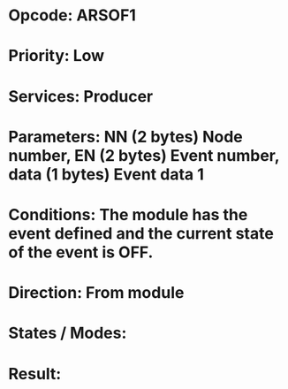 # Opcode: ARSOF1
# Priority: Low
# Services: Producer
# Parameters: NN (2 bytes) Node number, EN (2 bytes) Event number, data (1 bytes) Event data 1
# Conditions: The module has the event defined and the current state of the event is OFF.
# Direction: From module
# States / Modes: 
# Result: 